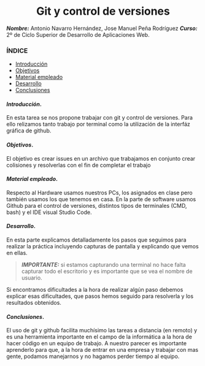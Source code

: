 
<center>

# Git y control de versiones


</center>

***Nombre:*** Antonio Navarro Hernández, Jose Manuel Peña Rodríguez
***Curso:*** 2º de Ciclo Superior de Desarrollo de Aplicaciones Web.

### ÍNDICE

+ [Introducción](#id1)
+ [Objetivos](#id2)
+ [Material empleado](#id3)
+ [Desarrollo](#id4)
+ [Conclusiones](#id5)


#### ***Introducción***. <a name="id1"></a>

En esta tarea se nos propone trabajar con git y control de versiones. Para ello relizamos tanto trabajo por terminal como la utilización de la interfáz gráfica de github.

#### ***Objetivos***. <a name="id2"></a>

El objetivo es crear issues en un archivo que trabajamos en conjunto crear colisiones y resolverlas con el fin de completar el trabajo

#### ***Material empleado***. <a name="id3"></a>

Respecto al Hardware usamos nuestros PCs, los asignados en clase pero también usamos los que tenemos en casa. En la parte de software usamos Github para el control de versiones, distintos tipos de terminales (CMD, bash) y el IDE visual Studio Code.  

#### ***Desarrollo***. <a name="id4"></a>

En esta parte explicamos detalladamente los pasos que seguimos para realizar la práctica incluyendo capturas de pantalla y explicando que vemos en ellas. 

> ***IMPORTANTE:*** si estamos capturando una terminal no hace falta capturar todo el escritorio y es importante que se vea el nombre de usuario.

Si encontramos dificultades a la hora de realizar algún paso debemos explicar esas dificultades, que pasos hemos seguido para resolverla y los resultados obtenidos.

#### ***Conclusiones***. <a name="id5"></a>

El uso de git y github facilita muchísimo las tareas a distancia (en remoto) y es una herramienta importante en el campo de la informática a la hora de hacer código en un equipo de trabajo. A nuestro parecer es importante aprenderlo para que, a la hora de entrar en una empresa y trabajar con mas gente, podamos manejarnos y no hagamos perder tiempo al equipo.